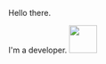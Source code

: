Hello there.

I'm a developer. <img src="https://github.githubassets.com/images/mona-loading-dark.gif" height="50">
